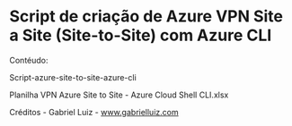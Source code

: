 # Script de criação de Azure VPN Site a Site (Site-to-Site) com Azure CLI

Contéudo:

Script-azure-site-to-site-azure-cli

Planilha VPN Azure Site to Site - Azure Cloud Shell CLI.xlsx

Créditos - Gabriel Luiz - www.gabrielluiz.com
